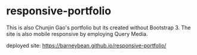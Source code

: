 # responsive-portfolio

This is also Chunjin Gao's portfolio but its created without Bootstrap 3.
The site is also mobile responsive by employing Query Media.

deployed site: https://barneybean.github.io/responsive-portfolio/